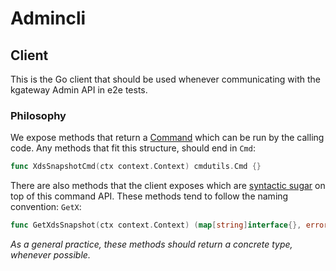 # Admincli

## Client
This is the Go client that should be used whenever communicating with the kgateway Admin API in e2e tests.

### Philosophy
We expose methods that return a [Command](/pkg/utils/cmdutils/cmd.go) which can be run by the calling code. Any methods that fit this structure, should end in `Cmd`:
```go
func XdsSnapshotCmd(ctx context.Context) cmdutils.Cmd {}
```

There are also methods that the client exposes which are [syntactic sugar](https://en.wikipedia.org/wiki/Syntactic_sugar) on top of this command API. These methods tend to follow the naming convention: `GetX`:
```go
func GetXdsSnapshot(ctx context.Context) (map[string]interface{}, error) {}
```
_As a general practice, these methods should return a concrete type, whenever possible._
